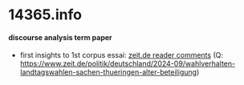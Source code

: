 # 14365.info
#### discourse analysis term paper
- first insights to 1st corpus essai: [zeit.de reader comments](https://voyant-tools.org/?corpus=0a027881d6a7b5175374c8dbfd61f1d3) (Q: <https://www.zeit.de/politik/deutschland/2024-09/wahlverhalten-landtagswahlen-sachen-thueringen-alter-beteiligung>)